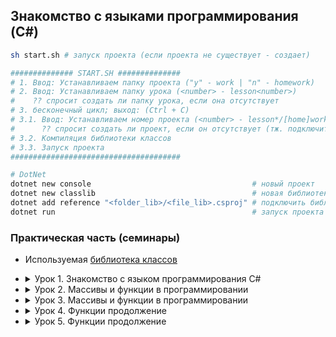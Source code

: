Знакомство с языками программирования (C#)
-----------------------------------------------

```bash
sh start.sh # запуск проекта (если проекта не существует - создает)

############## START.SH ##############
# 1. Ввод: Устанавливаем папку проекта ("y" - work | "n" - homework)
# 2. Ввод: Устанавливаем папку урока (<number> - lesson<number>)
#    ?? спросит создать ли папку урока, если она отсутствует
# 3. бесконечный цикл; выход: (Ctrl + C)
# 3.1. Ввод: Устанавливаем номер проекта (<number> - lesson*/[home]work/pr<number>)
#      ?? спросит создать ли проект, если он отсутствует (тж. подключит библиотеку классов)
# 3.2. Компиляция библиотеки классов
# 3.3. Запуск проекта
######################################

# DotNet
dotnet new console                                    # новый проект
dotnet new classlib                                   # новая библиотека классов
dotnet add reference "<folder_lib>/<file_lib>.csproj" # подключить библиотеку
dotnet run                                            # запуск проекта
```

### Практическая часть (семинары)

- Используемая [библиотека классов](https://github.com/crasher307/c-sharp/tree/master/func)

- <details><summary>Урок 1. Знакомство с языком программирования С#</summary>

	Напишите программу, которая:
	- [Работа во время семинара](https://github.com/crasher307/c-sharp/blob/master/lesson1/work)
		- [pr1](https://github.com/crasher307/c-sharp/blob/master/lesson1/work/pr1/Program.cs) - на вход принимает число и выдаёт его квадрат (число умноженное на само себя).
		- [pr2](https://github.com/crasher307/c-sharp/blob/master/lesson1/work/pr2/Program.cs) - на вход принимает два числа и проверяет, является ли первое число квадратом второго.
		- [pr3](https://github.com/crasher307/c-sharp/blob/master/lesson1/work/pr3/Program.cs) - будет выдавать название дня недели по заданному номеру.
		- [pr4](https://github.com/crasher307/c-sharp/blob/master/lesson1/work/pr4/Program.cs) - на вход принимает одно число (N), а на выходе показывает все целые числа в промежутке от -N до N.
		- [pr5](https://github.com/crasher307/c-sharp/blob/master/lesson1/work/pr5/Program.cs) - принимает на вход трёхзначное число и на выходе показывает последнюю цифру этого числа.
	- [Домашнее задание](https://github.com/crasher307/c-sharp/blob/master/lesson2/homework)
		- [pr1](https://github.com/crasher307/c-sharp/blob/master/lesson2/homework/pr1/Program.cs) - на вход принимает два числа и выдаёт, какое число большее, а какое меньшее.
		- [pr2](https://github.com/crasher307/c-sharp/blob/master/lesson2/homework/pr2/Program.cs) - принимает на вход три числа и выдаёт максимальное из этих чисел.
		- [pr3](https://github.com/crasher307/c-sharp/blob/master/lesson2/homework/pr3/Program.cs) - на вход принимает число и выдаёт, является ли число чётным (делится ли оно на два без остатка).
		- [pr4](https://github.com/crasher307/c-sharp/blob/master/lesson2/homework/pr4/Program.cs) - на вход принимает число (N), а на выходе показывает все чётные числа от 1 до N.
	</details>

- <details><summary>Урок 2. Массивы и функции в программировании</summary>

	Напишите программу, которая:
	- [работа во время семинара](https://github.com/crasher307/c-sharp/tree/master/lesson2/work)
		- [pr1](https://github.com/crasher307/c-sharp/blob/master/lesson2/work/pr1/Program.cs) - выводит случайное число из отрезка [10,99] и показывает наибольшую цифру числа.
		- [pr2](https://github.com/crasher307/c-sharp/blob/master/lesson2/work/pr2/Program.cs) - выводит случайное трёхзначное число и удаляет вторую цифру этого числа.
		- [pr3](https://github.com/crasher307/c-sharp/blob/master/lesson2/work/pr3/Program.cs) - будет принимать на вход два числа и выводить, является ли второе число кратным первому. Если число 2 не кратно числу 1, то программа выводит остаток от деления.
		- [pr4](https://github.com/crasher307/c-sharp/blob/master/lesson2/work/pr4/Program.cs) - принимает на вход число и проверяет, кратно ли оно одновременно 7 и 23.
		- [pr5](https://github.com/crasher307/c-sharp/blob/master/lesson2/work/pr5/Program.cs) - принимает на вход два числа и проверяет, является ли одно число квадратом другого.
	- [домашнее задание](https://github.com/crasher307/c-sharp/tree/master/lesson2/homework)
		- [pr1](https://github.com/crasher307/c-sharp/blob/master/lesson2/homework/pr1/Program.cs) - принимает на вход трёхзначное число и на выходе показывает вторую цифру этого числа.
		- [pr2](https://github.com/crasher307/c-sharp/blob/master/lesson2/homework/pr2/Program.cs) - выводит третью цифру заданного числа или сообщает, что третьей цифры нет.
		- [pr3](https://github.com/crasher307/c-sharp/blob/master/lesson2/homework/pr3/Program.cs) - принимает на вход цифру, обозначающую день недели, и проверяет, является ли этот день выходным.
	</details>

- <details><summary>Урок 3. Массивы и функции в программировании</summary>

	Напишите программу, которая:
    - [работа во время семинара](https://github.com/crasher307/c-sharp/tree/master/lesson3/work)
        - [pr1](https://github.com/crasher307/c-sharp/blob/master/lesson3/work/pr1/Program.cs) - принимает на вход координаты точки (X и Y), причём X ≠ 0 и Y ≠ 0 и выдаёт номер четверти плоскости, в которой находится эта точка.
        - [pr2](https://github.com/crasher307/c-sharp/blob/master/lesson3/work/pr2/Program.cs) - по заданному номеру четверти, показывает диапазон возможных координат точек в этой четверти (x и y).
        - [pr3](https://github.com/crasher307/c-sharp/blob/master/lesson3/work/pr3/Program.cs) - принимает на вход координаты двух точек и находит расстояние между ними в 2D пространстве.
        - [pr4](https://github.com/crasher307/c-sharp/blob/master/lesson3/work/pr4/Program.cs) - принимает на вход число (N) и выдаёт таблицу квадратов чисел от 1 до N.
    - [домашнее задание](https://github.com/crasher307/c-sharp/tree/master/lesson3/homework)
        - [pr1](https://github.com/crasher307/c-sharp/blob/master/lesson3/homework/pr1/Program.cs) - принимает на вход пятизначное число и проверяет, является ли оно палиндромом.
        - [pr2](https://github.com/crasher307/c-sharp/blob/master/lesson3/homework/pr2/Program.cs) - принимает на вход координаты двух точек и находит расстояние между ними в 3D пространстве.
        - [pr3](https://github.com/crasher307/c-sharp/blob/master/lesson3/homework/pr3/Program.cs) - принимает на вход число (N) и выдаёт таблицу кубов чисел от 1 до N.
	</details>

- <details><summary>Урок 4. Функции продолжение</summary>

	Напишите программу, которая:
    - [работа во время семинара](https://github.com/crasher307/c-sharp/tree/master/lesson4/work)
        - [pr1](https://github.com/crasher307/c-sharp/blob/master/lesson4/work/pr1/Program.cs) - принимает на вход число (А) и выдаёт сумму чисел от 1 до А.
        - [pr2](https://github.com/crasher307/c-sharp/blob/master/lesson4/work/pr2/Program.cs) - принимает на вход число и выдаёт количество цифр в числе.
        - [pr3](https://github.com/crasher307/c-sharp/blob/master/lesson4/work/pr3/Program.cs) - принимает на вход число N и выдаёт произведение чисел от 1 до N.
        - [pr4](https://github.com/crasher307/c-sharp/blob/master/lesson4/work/pr4/Program.cs) - выводит массив из 8 элементов, заполненный нулями и единицами в случайном порядке.
    - [домашнее задание](https://github.com/crasher307/c-sharp/blob/master/lesson4/homework)
        - [pr1](https://github.com/crasher307/c-sharp/blob/master/lesson4/homework/pr1/Program.cs) - принимает на вход два числа (A и B) и возводит число A в натуральную степень B.
        - [pr2](https://github.com/crasher307/c-sharp/blob/master/lesson4/homework/pr2/Program.cs) - принимает на вход число и выдаёт сумму цифр в числе.
        - [pr3](https://github.com/crasher307/c-sharp/blob/master/lesson4/homework/pr3/Program.cs) - задаёт массив из 8 элементов и выводит их на экран.
	</details>

- <details><summary>Урок 5. Функции продолжение</summary>

	Напишите программу, которая:
    - [работа во время семинара](https://github.com/crasher307/c-sharp/tree/master/lesson5/work)
        - [pr1](https://github.com/crasher307/c-sharp/blob/master/lesson5/work/pr1/Program.cs) - задает массив из 12 случайных элементов [-9, 9], ищет сумму отриц. и положит. элементов массива.
        - [pr2](https://github.com/crasher307/c-sharp/blob/master/lesson5/work/pr2/Program.cs) - заменяет положительные на соответствующие отрицательные элементы массива, и наоборот.
        - [pr3](https://github.com/crasher307/c-sharp/blob/master/lesson5/work/pr3/Program.cs) - определяет, присутствует ли заданное число в заданном массиве.
        - [pr4](https://github.com/crasher307/c-sharp/blob/master/lesson5/work/pr4/Program.cs) - задает массив из 123 случайных чисел, ищет кол-во эл. массива, значения которых лежат в отрезке [10, 99].
        - [pr5](https://github.com/crasher307/c-sharp/blob/master/lesson5/work/pr5/Program.cs) - ищет произведение пар чисел в одномерном массиве. (парой считаем 1 и последний, 2 и предпоследний, ...), результат записывает в новый массив.
    - [домашнее задание](https://github.com/crasher307/c-sharp/blob/master/lesson5/homework)
        - [pr1](https://github.com/crasher307/c-sharp/blob/master/lesson5/homework/pr1/Program.cs) - задает массив случайных положит. трёхзнач. чисел, показывает кол-во чётных чисел в массиве.
        - [pr2](https://github.com/crasher307/c-sharp/blob/master/lesson5/homework/pr2/Program.cs) - задает массив случайных чисел, ищет сумму элементов, стоящих на нечётных позициях.
        - [pr3](https://github.com/crasher307/c-sharp/blob/master/lesson5/homework/pr3/Program.cs) - задает массив вещественных чисел, ищет разницу между максимальным и минимальным элементами массива.
	</details>